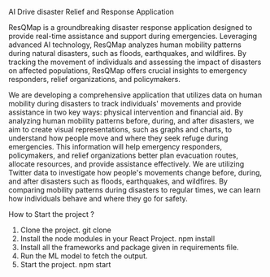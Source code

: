 AI Drive disaster Relief and Response Application

ResQMap is a groundbreaking disaster response application designed to provide real-time assistance and support during emergencies. Leveraging advanced AI technology, ResQMap analyzes human mobility patterns during natural disasters, such as floods, earthquakes, and wildfires. By tracking the movement of individuals and assessing the impact of disasters on affected populations, ResQMap offers crucial insights to emergency responders, relief organizations, and policymakers.

We are developing a comprehensive application that utilizes data on human mobility during disasters to track individuals' movements and provide assistance in two key ways: physical intervention and financial aid. By analyzing human mobility patterns before, during, and after disasters, we aim to create visual representations, such as graphs and charts, to understand how people move and where they seek refuge during emergencies. This information will help emergency responders, policymakers, and relief organizations better plan evacuation routes, allocate resources, and provide assistance effectively.
We are utilizing Twitter data to investigate how people's movements change before, during, and after disasters such as floods, earthquakes, and wildfires. By comparing mobility patterns during disasters to regular times, we can learn how individuals behave and where they go for safety.

How to Start the project ?
1. Clone the project.
     git clone
2. Install the node modules in your React Project.
     npm install
3. Install all the frameworks and package given in requirements file.
4. Run the ML model to fetch the output.
5. Start the project.
    npm start

